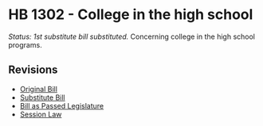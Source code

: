 # HB 1302 - College in the high school
*Status: 1st substitute bill substituted.*
Concerning college in the high school programs.

## Revisions
* [Original Bill](1/)
* [Substitute Bill](S/)
* [Bill as Passed Legislature](S.PL/)
* [Session Law](S.SL/)